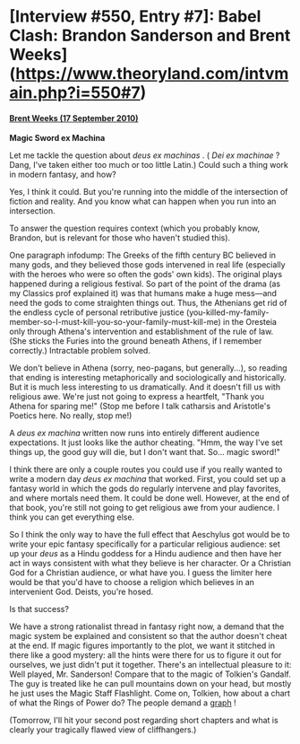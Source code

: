 # [Interview #550, Entry #7]: Babel Clash: Brandon Sanderson and Brent Weeks](https://www.theoryland.com/intvmain.php?i=550#7)

#### [Brent Weeks (17 September 2010)](http://bordersblog.com/scifi/2010/09/17/brandon-sanderson-and-brent-weeks/magic-sword-ex-machina/)

**Magic Sword ex Machina**

Let me tackle the question about
*deus ex machinas*
. (
*Dei ex machinae*
? Dang, I've taken either too much or too little Latin.) Could such a thing work in modern fantasy, and how?

Yes, I think it could. But you're running into the middle of the intersection of fiction and reality. And you know what can happen when you run into an intersection.

To answer the question requires context (which you probably know, Brandon, but is relevant for those who haven't studied this).

One paragraph infodump: The Greeks of the fifth century BC believed in many gods, and they believed those gods intervened in real life (especially with the heroes who were so often the gods' own kids). The original plays happened during a religious festival. So part of the point of the drama (as my Classics prof explained it) was that humans make a huge mess—and need the gods to come straighten things out. Thus, the Athenians get rid of the endless cycle of personal retributive justice (you-killed-my-family-member-so-I-must-kill-you-so-your-family-must-kill-me) in the Oresteia only through Athena's intervention and establishment of the rule of law. (She sticks the Furies into the ground beneath Athens, if I remember correctly.) Intractable problem solved.

We don't believe in Athena (sorry, neo-pagans, but generally...), so reading that ending is interesting metaphorically and sociologically and historically. But it is much less interesting to us dramatically. And it doesn't fill us with religious awe. We're just not going to express a heartfelt, "Thank you Athena for sparing me!" (Stop me before I talk catharsis and Aristotle's Poetics here. No really, stop me!)

A
*deus ex machina*
written now runs into entirely different audience expectations. It just looks like the author cheating. "Hmm, the way I've set things up, the good guy will die, but I don't want that. So... magic sword!"

I think there are only a couple routes you could use if you really wanted to write a modern day
*deus ex machina*
that worked. First, you could set up a fantasy world in which the gods do regularly intervene and play favorites, and where mortals need them. It could be done well. However, at the end of that book, you're still not going to get religious awe from your audience. I think you can get everything else.

So I think the only way to have the full effect that Aeschylus got would be to write your epic fantasy specifically for a particular religious audience: set up your
*deus*
as a Hindu goddess for a Hindu audience and then have her act in ways consistent with what they believe is her character. Or a Christian God for a Christian audience, or what have you. I guess the limiter here would be that you'd have to choose a religion which believes in an intervenient God. Deists, you're hosed.

Is that success?

We have a strong rationalist thread in fantasy right now, a demand that the magic system be explained and consistent so that the author doesn't cheat at the end. If magic figures importantly to the plot, we want it stitched in there like a good mystery: all the hints were there for us to figure it out for ourselves, we just didn't put it together. There's an intellectual pleasure to it: Well played, Mr. Sanderson! Compare that to the magic of Tolkien's Gandalf. The guy is treated like he can pull mountains down on your head, but mostly he just uses the Magic Staff Flashlight. Come on, Tolkien, how about a chart of what the Rings of Power do? The people demand a
[graph](http://www.brandonsanderson.com/graphics/mb_table_v13.jpg)
!

(Tomorrow, I'll hit your second post regarding short chapters and what is clearly your tragically flawed view of cliffhangers.)


